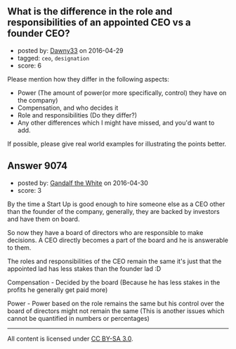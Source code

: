 ## What is the difference in the role and responsibilities of an appointed CEO vs a founder CEO?

- posted by: [Dawny33](https://stackexchange.com/users/6444670/dawny33) on 2016-04-29
- tagged: `ceo`, `designation`
- score: 6

Please mention how they differ in the following aspects:

 - Power (The amount of power(or more specifically, control) they have on the company)
 - Compensation, and who decides it
 - Role and responsibilities (Do they differ?)
 - Any other differences which I might have missed, and you'd want to add.


If possible, please give real world examples for illustrating the points better.


## Answer 9074

- posted by: [Gandalf the White](https://stackexchange.com/users/6786955/gandalf-the-white) on 2016-04-30
- score: 3

By the time a Start Up is good enough to hire someone else as a CEO other than the founder of the company, generally, they are backed by investors and have them on board. 

So now they have a board of directors who are responsible to make decisions. A CEO directly becomes a part of the board and he is answerable to them. 

The roles and responsibilities of the CEO remain the same it's just that the appointed lad has less stakes than the founder lad :D 

Compensation - Decided by the board (Because he has less stakes in the profits he generally get paid more) 

Power - Power based on the role remains the same but his control over the board of directors might not remain the same (This is another issues which cannot be quantified in numbers or percentages) 





---

All content is licensed under [CC BY-SA 3.0](https://creativecommons.org/licenses/by-sa/3.0/).
